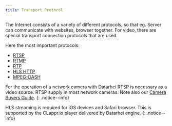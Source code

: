 ```yaml
---
title: Transport Protocol
---
```


The Internet consists of a variety of different protocols, so that eg. Server can communicate with websites, browser together. For video,
there are special transport connection protocols that are used.

Here the most important protocols:
* [RTSP](rtsp.html)  
* [RTMP](rtmp.html)  
* [RTP](rtp.html)  
* [HLS HTTP](hls-http.html)  
* [MPEG-DASH](mpeg-dash.html)  

For the operation of a network camera with Datarhei RTSP is necessary as a video source. RTSP supply in most network cameras.
Note also our [Camera Buyers Guide](camera-buyers-guide.html).
{: .notice--info}

HLS streaming is required for iOS devices and Safari browser. This is supported by the CLappr.io player delivered by Datarhei engine.
{: .notice--info}
